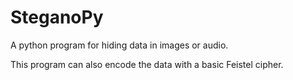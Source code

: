 # SteganoPy
A python program for hiding data in images or audio. 

This program can also encode the data with a basic Feistel cipher. 
